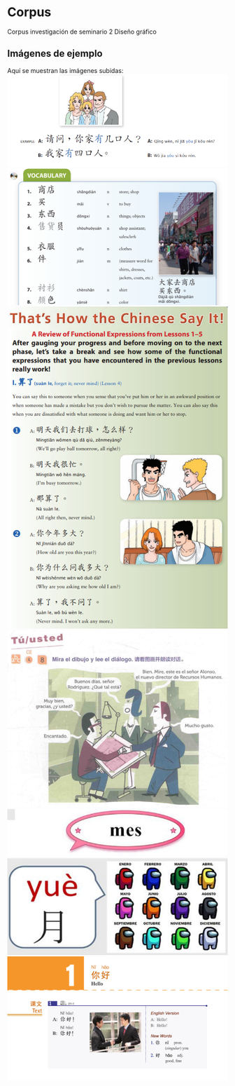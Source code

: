 # Corpus
Corpus investigación de seminario 2 Diseño gráfico
## Imágenes de ejemplo

Aquí se muestran las imágenes subidas:
![ej1](familia.png)
![ej2](vocabulario.png)
![ej3](p145.png)
![ej4](SaludoFormal.png)
![ej5](mes.png)
![ej6](nihao.png)
